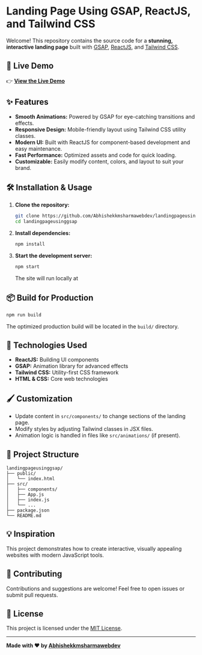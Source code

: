 # Landing Page Using GSAP, ReactJS, and Tailwind CSS

Welcome! This repository contains the source code for a **stunning, interactive landing page** built with [GSAP](https://gsap.com/), [ReactJS](https://react.dev/), and [Tailwind CSS](https://tailwindcss.com/).

## 🚀 Live Demo

👉 **[View the Live Demo](https://landingpagegsap.netlify.app/)**

## ✨ Features

- **Smooth Animations:** Powered by GSAP for eye-catching transitions and effects.
- **Responsive Design:** Mobile-friendly layout using Tailwind CSS utility classes.
- **Modern UI:** Built with ReactJS for component-based development and easy maintenance.
- **Fast Performance:** Optimized assets and code for quick loading.
- **Customizable:** Easily modify content, colors, and layout to suit your brand.

## 🛠️ Installation & Usage

1. **Clone the repository:**
   ```bash
   git clone https://github.com/Abhishekkmsharmawebdev/landingpageusinggsap.git
   cd landingpageusinggsap
   ```

2. **Install dependencies:**
   ```bash
   npm install
   ```

3. **Start the development server:**
   ```bash
   npm start
   ```
   The site will run locally at

## 📦 Build for Production

```bash
npm run build
```
The optimized production build will be located in the `build/` directory.

## 🧩 Technologies Used

- **ReactJS:** Building UI components
- **GSAP:** Animation library for advanced effects
- **Tailwind CSS:** Utility-first CSS framework
- **HTML & CSS:** Core web technologies

## 🖌️ Customization

- Update content in `src/components/` to change sections of the landing page.
- Modify styles by adjusting Tailwind classes in JSX files.
- Animation logic is handled in files like `src/animations/` (if present).

## 📁 Project Structure

```
landingpageusinggsap/
├── public/
│   └── index.html
├── src/
│   ├── components/
│   ├── App.js
│   ├── index.js
│   └── ...
├── package.json
└── README.md
```

## 💡 Inspiration

This project demonstrates how to create interactive, visually appealing websites with modern JavaScript tools.

## 🙌 Contributing

Contributions and suggestions are welcome! Feel free to open issues or submit pull requests.

## 📄 License

This project is licensed under the [MIT License](LICENSE).

---

**Made with ❤️ by [Abhishekkmsharmawebdev](https://github.com/Abhishekkmsharmawebdev)**
